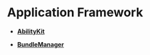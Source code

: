 # Application Framework<a name="EN-US_TOPIC_0000001055078089"></a>

-   **[AbilityKit](abilitykit.md)**  

-   **[BundleManager](bundlemanager.md)**  


